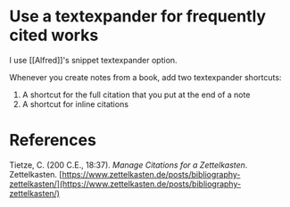 # Use a textexpander for frequently cited works

I use [[Alfred]]'s snippet textexpander option.

Whenever you create notes from a book, add two textexpander shortcuts:

1. A shortcut for the full citation that you put at the end of a note
2. A shortcut for inline citations

# References

Tietze, C. (200 C.E., 18:37). *Manage Citations for a Zettelkasten*. Zettelkasten. [https://www.zettelkasten.de/posts/bibliography-zettelkasten/](https://www.zettelkasten.de/posts/bibliography-zettelkasten/)

